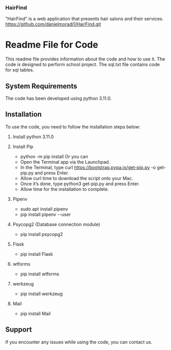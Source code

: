 ### HairFind
"HairFind" is a web application that presents hair salons and their services.
https://github.com/danielmoradi1/HairFind.git

# Readme File for Code
This readme file provides information about the code and how to use it. The code is designed to perform school project. The sql.txt file contains code for sql tables. 


## System Requirements
The code has been developed using python 3.11.0.

## Installation
To use the code, you need to follow the installation steps below:

1. Install python 3.11.0
2. Install Pip 
    - python -m pip install
    Or you can
    - Open the Terminal app via the Launchpad.
    - In the Terminal, type curl https://bootstrap.pypa.io/get-pip.py -o get-pip.py and press Enter.
    - Allow curl time to download the script onto your Mac.
    - Once it’s done, type python3 get-pip.py and press Enter.
    - Allow time for the installation to complete.
    
3. Pipenv
    - sudo apt install pipenv
    - pip install pipenv --user

4. Psycopg2 (Database connection module)
    - pip install psycopg2

5. Flask
    - pip install Flask

6. wtforms
    - pip install wtforms

7. werkzeug
    - pip install werkzeug

8. Mail
    - pip install Mail

## Support
If you encounter any issues while using the code, you can contact us.